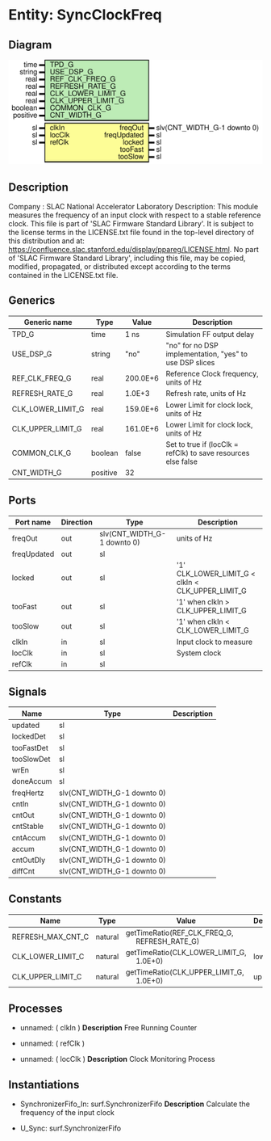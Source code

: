 # Entity: SyncClockFreq

## Diagram

![Diagram](SyncClockFreq.svg "Diagram")
## Description

Company    : SLAC National Accelerator Laboratory
Description:   This module measures the frequency of an input clock
               with respect to a stable reference clock.
This file is part of 'SLAC Firmware Standard Library'.
It is subject to the license terms in the LICENSE.txt file found in the
top-level directory of this distribution and at:
   https://confluence.slac.stanford.edu/display/ppareg/LICENSE.html.
No part of 'SLAC Firmware Standard Library', including this file,
may be copied, modified, propagated, or distributed except according to
the terms contained in the LICENSE.txt file.
## Generics

| Generic name      | Type     | Value    | Description                                                   |
| ----------------- | -------- | -------- | ------------------------------------------------------------- |
| TPD_G             | time     | 1 ns     | Simulation FF output delay                                    |
| USE_DSP_G         | string   | "no"     | "no" for no DSP implementation, "yes" to use DSP slices       |
| REF_CLK_FREQ_G    | real     | 200.0E+6 | Reference Clock frequency, units of Hz                        |
| REFRESH_RATE_G    | real     | 1.0E+3   | Refresh rate, units of Hz                                     |
| CLK_LOWER_LIMIT_G | real     | 159.0E+6 | Lower Limit for clock lock, units of Hz                       |
| CLK_UPPER_LIMIT_G | real     | 161.0E+6 | Lower Limit for clock lock, units of Hz                       |
| COMMON_CLK_G      | boolean  | false    | Set to true if (locClk = refClk) to save resources else false |
| CNT_WIDTH_G       | positive | 32       |                                                               |
## Ports

| Port name   | Direction | Type                        | Description                                       |
| ----------- | --------- | --------------------------- | ------------------------------------------------- |
| freqOut     | out       | slv(CNT_WIDTH_G-1 downto 0) | units of Hz                                       |
| freqUpdated | out       | sl                          |                                                   |
| locked      | out       | sl                          | '1' CLK_LOWER_LIMIT_G < clkIn < CLK_UPPER_LIMIT_G |
| tooFast     | out       | sl                          | '1' when clkIn > CLK_UPPER_LIMIT_G                |
| tooSlow     | out       | sl                          | '1' when clkIn < CLK_LOWER_LIMIT_G                |
| clkIn       | in        | sl                          | Input clock to measure                            |
| locClk      | in        | sl                          | System clock                                      |
| refClk      | in        | sl                          |                                                   |
## Signals

| Name       | Type                        | Description |
| ---------- | --------------------------- | ----------- |
| updated    | sl                          |             |
| lockedDet  | sl                          |             |
| tooFastDet | sl                          |             |
| tooSlowDet | sl                          |             |
| wrEn       | sl                          |             |
| doneAccum  | sl                          |             |
| freqHertz  | slv(CNT_WIDTH_G-1 downto 0) |             |
| cntIn      | slv(CNT_WIDTH_G-1 downto 0) |             |
| cntOut     | slv(CNT_WIDTH_G-1 downto 0) |             |
| cntStable  | slv(CNT_WIDTH_G-1 downto 0) |             |
| cntAccum   | slv(CNT_WIDTH_G-1 downto 0) |             |
| accum      | slv(CNT_WIDTH_G-1 downto 0) |             |
| cntOutDly  | slv(CNT_WIDTH_G-1 downto 0) |             |
| diffCnt    | slv(CNT_WIDTH_G-1 downto 0) |             |
## Constants

| Name              | Type    | Value                                                                             | Description |
| ----------------- | ------- | --------------------------------------------------------------------------------- | ----------- |
| REFRESH_MAX_CNT_C | natural |  getTimeRatio(REF_CLK_FREQ_G,<br><span style="padding-left:20px"> REFRESH_RATE_G) |             |
| CLK_LOWER_LIMIT_C | natural |  getTimeRatio(CLK_LOWER_LIMIT_G,<br><span style="padding-left:20px"> 1.0E+0)      | lower limit |
| CLK_UPPER_LIMIT_C | natural |  getTimeRatio(CLK_UPPER_LIMIT_G,<br><span style="padding-left:20px"> 1.0E+0)      | upper limit |
## Processes
- unnamed: ( clkIn )
**Description**
Free Running Counter

- unnamed: ( refClk )
- unnamed: ( locClk )
**Description**
Clock Monitoring Process

## Instantiations

- SynchronizerFifo_In: surf.SynchronizerFifo
**Description**
Calculate the frequency of the input clock

- U_Sync: surf.SynchronizerFifo
